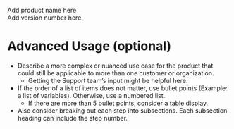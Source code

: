 Add product name here  
Add version number here  

# Advanced Usage (optional)  

- Describe a more complex or nuanced use case for the product that could still be applicable to more than one customer or organization.
  - Getting the Support team’s input might be helpful here.
- If the order of a list of items does not matter, use bullet points (Example: a list of variables). Otherwise, use a numbered list.
  - If there are more than 5 bullet points, consider a table display.
- Also consider breaking out each step into subsections. Each subsection heading can include the step number.  
